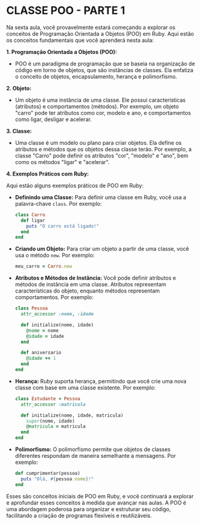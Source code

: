 # CLASSE POO - PARTE 1
Na sexta aula, você provavelmente estará começando a explorar os conceitos de Programação Orientada a Objetos (POO) em Ruby. Aqui estão os conceitos fundamentais que você aprenderá nesta aula:

**1. Programação Orientada a Objetos (POO):**
   - POO é um paradigma de programação que se baseia na organização de código em torno de objetos, que são instâncias de classes. Ela enfatiza o conceito de objetos, encapsulamento, herança e polimorfismo.

**2. Objeto:**
   - Um objeto é uma instância de uma classe. Ele possui características (atributos) e comportamentos (métodos). Por exemplo, um objeto "carro" pode ter atributos como cor, modelo e ano, e comportamentos como ligar, desligar e acelerar.

**3. Classe:**
   - Uma classe é um modelo ou plano para criar objetos. Ela define os atributos e métodos que os objetos dessa classe terão. Por exemplo, a classe "Carro" pode definir os atributos "cor", "modelo" e "ano", bem como os métodos "ligar" e "acelerar".

**4. Exemplos Práticos com Ruby:**

Aqui estão alguns exemplos práticos de POO em Ruby:

- **Definindo uma Classe:**
  Para definir uma classe em Ruby, você usa a palavra-chave `class`. Por exemplo:

  ```ruby
  class Carro
    def ligar
      puts "O carro está ligado!"
    end
  end
  ```

- **Criando um Objeto:**
  Para criar um objeto a partir de uma classe, você usa o método `new`. Por exemplo:

  ```ruby
  meu_carro = Carro.new
  ```

- **Atributos e Métodos de Instância:**
  Você pode definir atributos e métodos de instância em uma classe. Atributos representam características do objeto, enquanto métodos representam comportamentos. Por exemplo:

  ```ruby
  class Pessoa
    attr_accessor :nome, :idade

    def initialize(nome, idade)
      @nome = nome
      @idade = idade
    end

    def aniversario
      @idade += 1
    end
  end
  ```

- **Herança:**
  Ruby suporta herança, permitindo que você crie uma nova classe com base em uma classe existente. Por exemplo:

  ```ruby
  class Estudante < Pessoa
    attr_accessor :matricula

    def initialize(nome, idade, matricula)
      super(nome, idade)
      @matricula = matricula
    end
  end
  ```

- **Polimorfismo:**
  O polimorfismo permite que objetos de classes diferentes respondam de maneira semelhante a mensagens. Por exemplo:

  ```ruby
  def cumprimentar(pessoa)
    puts "Olá, #{pessoa.nome}!"
  end
  ```

Esses são conceitos iniciais de POO em Ruby, e você continuará a explorar e aprofundar esses conceitos à medida que avançar nas aulas. A POO é uma abordagem poderosa para organizar e estruturar seu código, facilitando a criação de programas flexíveis e reutilizáveis.